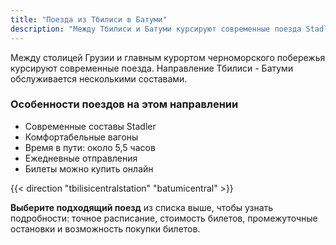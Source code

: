 ```yaml
---
title: "Поезда из Тбилиси в Батуми"
description: "Между Тбилиси и Батуми курсируют современные поезда Stadler. Выберите подходящий поезд, чтобы узнать подробности - точное расписание, стоимость билетов, промежуточные остановки и возможность покупки билетов."
---
```


Между столицей Грузии и главным курортом черноморского побережья курсируют современные поезда. Направление Тбилиси - Батуми обслуживается несколькими составами.

### Особенности поездов на этом направлении
- Современные составы Stadler
- Комфортабельные вагоны
- Время в пути: около 5,5 часов
- Ежедневные отправления
- Билеты можно купить онлайн

{{< direction "tbilisicentralstation" "batumicentral" >}}

**Выберите подходящий поезд** из списка выше, чтобы узнать подробности: точное расписание, стоимость билетов, промежуточные остановки и возможность покупки билетов.